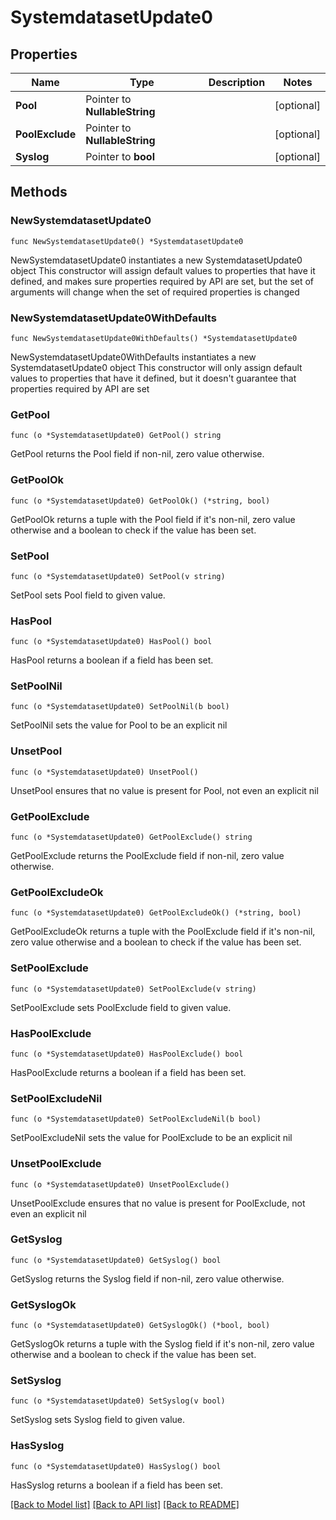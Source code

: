 # SystemdatasetUpdate0

## Properties

Name | Type | Description | Notes
------------ | ------------- | ------------- | -------------
**Pool** | Pointer to **NullableString** |  | [optional] 
**PoolExclude** | Pointer to **NullableString** |  | [optional] 
**Syslog** | Pointer to **bool** |  | [optional] 

## Methods

### NewSystemdatasetUpdate0

`func NewSystemdatasetUpdate0() *SystemdatasetUpdate0`

NewSystemdatasetUpdate0 instantiates a new SystemdatasetUpdate0 object
This constructor will assign default values to properties that have it defined,
and makes sure properties required by API are set, but the set of arguments
will change when the set of required properties is changed

### NewSystemdatasetUpdate0WithDefaults

`func NewSystemdatasetUpdate0WithDefaults() *SystemdatasetUpdate0`

NewSystemdatasetUpdate0WithDefaults instantiates a new SystemdatasetUpdate0 object
This constructor will only assign default values to properties that have it defined,
but it doesn't guarantee that properties required by API are set

### GetPool

`func (o *SystemdatasetUpdate0) GetPool() string`

GetPool returns the Pool field if non-nil, zero value otherwise.

### GetPoolOk

`func (o *SystemdatasetUpdate0) GetPoolOk() (*string, bool)`

GetPoolOk returns a tuple with the Pool field if it's non-nil, zero value otherwise
and a boolean to check if the value has been set.

### SetPool

`func (o *SystemdatasetUpdate0) SetPool(v string)`

SetPool sets Pool field to given value.

### HasPool

`func (o *SystemdatasetUpdate0) HasPool() bool`

HasPool returns a boolean if a field has been set.

### SetPoolNil

`func (o *SystemdatasetUpdate0) SetPoolNil(b bool)`

 SetPoolNil sets the value for Pool to be an explicit nil

### UnsetPool
`func (o *SystemdatasetUpdate0) UnsetPool()`

UnsetPool ensures that no value is present for Pool, not even an explicit nil
### GetPoolExclude

`func (o *SystemdatasetUpdate0) GetPoolExclude() string`

GetPoolExclude returns the PoolExclude field if non-nil, zero value otherwise.

### GetPoolExcludeOk

`func (o *SystemdatasetUpdate0) GetPoolExcludeOk() (*string, bool)`

GetPoolExcludeOk returns a tuple with the PoolExclude field if it's non-nil, zero value otherwise
and a boolean to check if the value has been set.

### SetPoolExclude

`func (o *SystemdatasetUpdate0) SetPoolExclude(v string)`

SetPoolExclude sets PoolExclude field to given value.

### HasPoolExclude

`func (o *SystemdatasetUpdate0) HasPoolExclude() bool`

HasPoolExclude returns a boolean if a field has been set.

### SetPoolExcludeNil

`func (o *SystemdatasetUpdate0) SetPoolExcludeNil(b bool)`

 SetPoolExcludeNil sets the value for PoolExclude to be an explicit nil

### UnsetPoolExclude
`func (o *SystemdatasetUpdate0) UnsetPoolExclude()`

UnsetPoolExclude ensures that no value is present for PoolExclude, not even an explicit nil
### GetSyslog

`func (o *SystemdatasetUpdate0) GetSyslog() bool`

GetSyslog returns the Syslog field if non-nil, zero value otherwise.

### GetSyslogOk

`func (o *SystemdatasetUpdate0) GetSyslogOk() (*bool, bool)`

GetSyslogOk returns a tuple with the Syslog field if it's non-nil, zero value otherwise
and a boolean to check if the value has been set.

### SetSyslog

`func (o *SystemdatasetUpdate0) SetSyslog(v bool)`

SetSyslog sets Syslog field to given value.

### HasSyslog

`func (o *SystemdatasetUpdate0) HasSyslog() bool`

HasSyslog returns a boolean if a field has been set.


[[Back to Model list]](../README.md#documentation-for-models) [[Back to API list]](../README.md#documentation-for-api-endpoints) [[Back to README]](../README.md)


